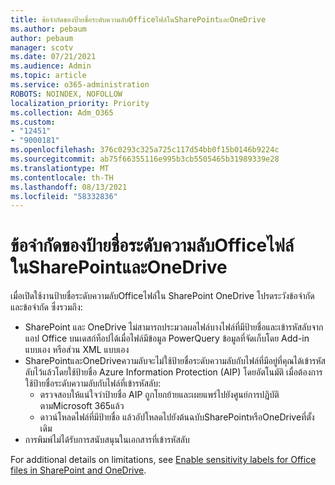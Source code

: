 ```yaml
---
title: ข้อจํากัดของป้ายชื่อระดับความลับOfficeไฟล์ในSharePointและOneDrive
ms.author: pebaum
author: pebaum
manager: scotv
ms.date: 07/21/2021
ms.audience: Admin
ms.topic: article
ms.service: o365-administration
ROBOTS: NOINDEX, NOFOLLOW
localization_priority: Priority
ms.collection: Adm_O365
ms.custom:
- "12451"
- "9000181"
ms.openlocfilehash: 376c0293c325a725c117d54bb0f15b0146b9224c
ms.sourcegitcommit: ab75f66355116e995b3cb5505465b31989339e28
ms.translationtype: MT
ms.contentlocale: th-TH
ms.lasthandoff: 08/13/2021
ms.locfileid: "58332836"
---
```

# <a name="limitations-for-sensitivity-labels-for-office-files-in-sharepoint-and-onedrive"></a>ข้อจํากัดของป้ายชื่อระดับความลับOfficeไฟล์ในSharePointและOneDrive

เมื่อเปิดใช้งานป้ายชื่อระดับความลับOfficeไฟล์ใน SharePoint OneDrive โปรดระวังข้อจํากัดและข้อจํากัด ซึ่งรวมถึง:

- SharePoint และ OneDrive ไม่สามารถประมวลผลไฟล์บางไฟล์ที่มีป้ายชื่อและเข้ารหัสลับจากแอป Office บนเดสก์ท็อปได้เมื่อไฟล์มีข้อมูล PowerQuery ข้อมูลที่จัดเก็บโดย Add-in แบบเอง หรือส่วน XML แบบเอง
- SharePointและOneDriveความลับจะไม่ใช้ป้ายชื่อระดับความลับกับไฟล์ที่มีอยู่ที่คุณได้เข้ารหัสลับไว้แล้วโดยใช้ป้ายชื่อ Azure Information Protection (AIP) โดยอัตโนมัติ เมื่อต้องการใช้ป้ายชื่อระดับความลับกับไฟล์ที่เข้ารหัสลับ: 
    - ตรวจสอบให้แน่ใจว่าป้ายชื่อ AIP ถูกโยกย้ายและเผยแพร่ไปยังศูนย์การปฏิบัติตามMicrosoft 365แล้ว
    - ดาวน์โหลดไฟล์ที่มีป้ายชื่อ แล้วอัปโหลดไปยังต้นฉบับSharePointหรือOneDriveที่ตั้งเดิม
- การพิมพ์ไม่ได้รับการสนับสนุนในเอกสารที่เข้ารหัสลับ

For additional details on limitations, see [Enable sensitivity labels for Office files in SharePoint and OneDrive](https://docs.microsoft.com/microsoft-365/compliance/sensitivity-labels-sharepoint-onedrive-files#limitations).
